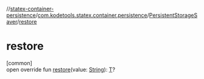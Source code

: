 //[statex-container-persistence](../../../index.md)/[com.kodetools.statex.container.persistence](../index.md)/[PersistentStorageSaver](index.md)/[restore](restore.md)

# restore

[common]\
open override fun [restore](restore.md)(value: [String](https://kotlinlang.org/api/core/kotlin-stdlib/kotlin/-string/index.html)): [T](index.md)?
